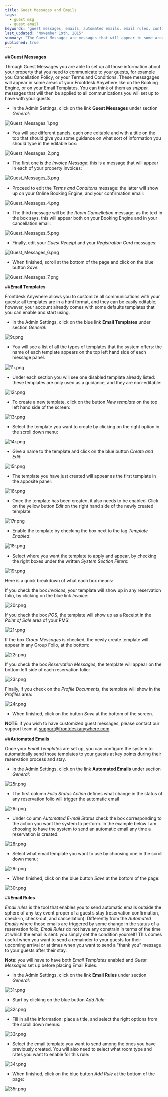 ```yaml
---
title: Guest Messages and Emails
tags: 
  - guest msg
  - guest email
keywords: "guest messages, emails, automated emails, email rules, confirmation email, invoice, templates, email templates"
last_updated: "November 19th, 2015"
summary: "The Guest Messages are messages that will appear in some areas of your Frontdesk Anywhere Online Booking Engine (for example Terms and Conditons) and on your Email Templates. You can think of them as _snippet_ messages that will then be applied to all communications you will set up to have with your guests.  "
published: true
---
```




##**Guest Messages**  

Through Guest Messages you are able to set up all those information about your property that you need to communicate to your guests, for example you Cancellation Policy, or your Terms and Conditions. These messagages will appear in some areas of your Frontdesk Anywhere like on the Booking Engine, or on your Email Templates. You can think of them as _snippet_ messages that will then be applied to all communications you will set up to have with your guests.  

 - In the Admin Settings, click on the link **Guest Messages** under section _General_:  
 
![Guest_Messages_1.png]({{site.baseurl}}/images/Guest_Messages_1.png)


 
 - You will see different panels, each one editable and with a title on the top that should give you some guidance on what sort of information you should type in the editable box:  
 
![Guest_Messages_2.png]({{site.baseurl}}/images/Guest_Messages_2.png)


 
 - The first one is the _Invoice Message_: this is a message that will appear in each of your property invoices:    
 
![Guest_Messages_3.png]({{site.baseurl}}/images/Guest_Messages_3.png)


 
 - Proceed to edit the _Terms and Conditons_ message: the latter will show up on your Online Booking Engine, and your confirmation email:  
 
![Guest_Messages_4.png]({{site.baseurl}}/images/Guest_Messages_4.png)


 
 - The third message will be the _Room Cancellation_ message: as the text in the box says, this will appear both on your Booking Engine and in your cancellation email:  
 
![Guest_Messages_5.png]({{site.baseurl}}/images/Guest_Messages_5.png)


 
 - Finally, edit your _Guest Receipt_ and your _Registration Card_ messages:  
 
![Guest_Messages_6.png]({{site.baseurl}}/images/Guest_Messages_6.png)


 
 - When finished, scroll at the bottom of the page and click on the blue button _Save_:  
 
![Guest_Messages_7.png]({{site.baseurl}}/images/Guest_Messages_7.png)


 
 ##**Email Templates**  

Frontdesk Anywhere allows you to customize all communications with your guests: all templates are in a html format, and they can be easily editable; however, your account already comes with some defaults templates that you can enable and start using.  

 - In the Admin Settings, click on the blue link **Email Templates** under section _General_:  
 

![9r.png]({{site.baseurl}}/images/9r.png)
 
 - You will see a list of all the types of templates that the system offers: the name of each template appears on the top left hand side of each message panel.
 
![11r.png]({{site.baseurl}}/images/11r.png)

 
 - Under each section you will see one disabled template already listed: these templates are only used as a guidance, and they are non-editable:  
 
![12r.png]({{site.baseurl}}/images/12r.png)


 - To create a new template, click on the button _New template_ on the top left hand side of the screen:  
 
![13r.png]({{site.baseurl}}/images/13r.png)

 
 - Select the template you want to create by clicking on the right option in the scroll down menu:  
 
![14r.png]({{site.baseurl}}/images/14r.png)

 
 - Give a name to the template and click on the blue button _Create and Edit_:  
 
![15r.png]({{site.baseurl}}/images/15r.png)

 
 - The template you have just created will appear as the first template in the apposite panel:  
 
![16r.png]({{site.baseurl}}/images/16r.png)

 
 - Once the template has been created, it also needs to be enabled. Click on the yellow button _Edit_ on the right hand side of the newly created template:  
 
![17r.png]({{site.baseurl}}/images/17r.png)

 
 - Enable the template by checking the box next to the tag _Template Enabled_:  
 
![18r.png]({{site.baseurl}}/images/18r.png)

 
 - Select where you want the template to apply and appear, by checking the right boxes under the written _System Section Filters_:  
 
![19r.png]({{site.baseurl}}/images/19r.png)

 
Here is a quick breakdown of what each box means:  

If you check the box _Invoices_, your template will show up in any reservation folio, by clicking on the blue link _Invoice_:  
 
![20r.png]({{site.baseurl}}/images/20r.png)

 
If you check the box _POS_, the template will show up as a Receipt in the _Point of Sale_ area of your PMS:  

![21r.png]({{site.baseurl}}/images/21r.png)


If the box _Group Messages_ is checked, the newly create template will appear in any Group Folio, at the bottom:  

![22r.png]({{site.baseurl}}/images/22r.png)

 
 If you check the box _Reservation Messages_, the template will appear on the bottom left side of each reservation folio:  
 
![23r.png]({{site.baseurl}}/images/23r.png)

 
 Finally, if you check on the _Profile Documents_, the template will show in the _Profiles_ area:  
 
![24r.png]({{site.baseurl}}/images/24r.png)

 
 - When finished, click on the button _Save_ at the bottom of the screen.
 
 **NOTE**: if you wish to have customized guest messages, please contact our support team at support@frontdeskanywhere.com  


##**Automated Emails**  
 
Once your _Email Templates_ are set up, you can configure the system to automatically send those templates to your guests at key points during their reservation process and stay.  

 - In the Admin Settings, click on the link **Automated Emails** under section _General_:  
 
![25r.png]({{site.baseurl}}/images/25r.png)

 
 - The first column _Folio Status Action_ defines what change in the status of any reservation folio will trigger the automatic email

![26r.png]({{site.baseurl}}/images/26r.png)
 
 
 - Under column _Automated E-mail Status_ check the box corresponding to the action you want the system to perform. In the example below I am choosing to have the system to send an automatic email any time a reservation is created:  
 
![28r.png]({{site.baseurl}}/images/28r.png)
  
 
 - Select what email template you want to use by choosing one in the scroll down menu: 

![29r.png]({{site.baseurl}}/images/29r.png)


 - When finished, click on the blue button _Save_ at the bottom of the page:  
 
![30r.png]({{site.baseurl}}/images/30r.png)

 

##**Email Rules**  

_Email rules_ is the tool that enables you to send automatic emails outside the sphere of any key event proper of a guest’s stay (reservation confirmation, check-in, check-out, and cancellation). Differently from the _Automated Emails_ where those emails are triggered by some change in the status of a reservation folio, _Email Rules_ do not have any constrain in terms of the time at which the email is sent: you simply set the condition yourself! This comes useful when you want to send a remainder to your guests for their upcoming arrival or at times when you want to send a "thank you" message to your guests after their stay.  

**Note**: you will have to have both _Email Templates_ enabled and _Guest Messages_ set up before placing Email Rules. 

 - In the Admin Settings, click on the link **Email Rules** under section _General_:  
 
![31r.png]({{site.baseurl}}/images/31r.png)

 
 - Start by clicking on the blue button _Add Rule_:  
 
![32r.png]({{site.baseurl}}/images/32r.png)

 
 - Fill in all the information: place a title, and select the right options from the scroll down menus:  
 
![33r.png]({{site.baseurl}}/images/33r.png)

 
  - Select the email template you want to send among the ones you have previously created. You will also need to select what room type and rates you want to enable for this rule:  
  
![34r.png]({{site.baseurl}}/images/34r.png)


 - When finished, click on the blue button _Add Rule_ at the bottom of the page:  
 
![35r.png]({{site.baseurl}}/images/35r.png)
